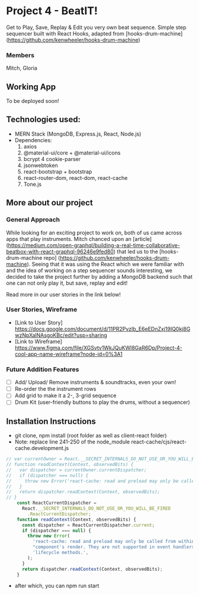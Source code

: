 # Project 4 - BeatIT!
Get to Play, Save, Replay & Edit you very own beat sequence.
Simple step sequencer built with React Hooks, adapted from [hooks-drum-machine] (https://github.com/kenwheeler/hooks-drum-machine)

### Members
Mitch, Gloria

## Working App
To be deployed soon!
  
## Technologies used:
- MERN Stack (MongoDB, Express.js, React, Node.js)
- Dependencies: 
  1. axios
  2. @material-ui/core + @material-ui/icons
  3. bcrypt
  4 cookie-parser
  5. jsonwebtoken
  6. react-bootstrap + bootstrap
  7. react-router-dom, react-dom, react-cache
  8. Tone.js
    
## More about our project
### General Approach
While looking for an exciting project to work on, both of us came across apps that play instruments. 
Mitch chanced upon an [article] (https://medium.com/open-graphql/building-a-real-time-collaborative-beatbox-with-react-graphql-96246e9fed80) that led us to the [hooks-drum-machine repo] (https://github.com/kenwheeler/hooks-drum-machine). Seeing that it was using the React which we were familiar with and the idea of working on a step sequencer sounds interesting, we decided to take the project further by adding a MongoDB backend such that one can not only play it, but save, replay and edit!
    
Read more in our user stories in the link below!
    
### User Stories, Wireframe
- [Link to User Story] https://docs.google.com/document/d/11PR2Pvzlb_E6eEDnZxj19IQ0kj8GwzNpXalNAsgoKBc/edit?usp=sharing
- [Link to Wireframe]  https://www.figma.com/file/XGSvtv1WkJQuKWl8GaR6Dp/Project-4-cool-app-name-wireframe?node-id=0%3A1
    
### Future Addition Features
- [ ] Add/ Upload/ Remove instruments & soundtracks, even your own!
- [ ] Re-order the the instrument rows
- [ ] Add grid to make it a 2-, 3-grid sequence
- [ ] Drum Kit (user-friendly buttons to play the drums, without a sequencer)

## Installation Instructions
 - git clone, npm install (root folder as well as client-react folder)
 - Note: replace line 241-250 of the node_module react-cache/cjs/react-cache.development.js 
```javascript
// var currentOwner = React.__SECRET_INTERNALS_DO_NOT_USE_OR_YOU_WILL_BE_FIRED.ReactCurrentOwner;
// function readContext(Context, observedBits) {
//   var dispatcher = currentOwner.currentDispatcher;
//   if (dispatcher === null) {
//     throw new Error('react-cache: read and preload may only be called from within a ' + "component's render. They are not supported in event handlers or " + 'lifecycle methods.');
//   }
//   return dispatcher.readContext(Context, observedBits);
// }
    const ReactCurrentDispatcher =
      React.__SECRET_INTERNALS_DO_NOT_USE_OR_YOU_WILL_BE_FIRED
        .ReactCurrentDispatcher;
    function readContext(Context, observedBits) {
      const dispatcher = ReactCurrentDispatcher.current;
      if (dispatcher === null) {
        throw new Error(
          'react-cache: read and preload may only be called from within a ' +
          "component's render. They are not supported in event handlers or " +
          'lifecycle methods.',
        );
      }
      return dispatcher.readContext(Context, observedBits);
    }
```
- after which, you can npm run start
    
